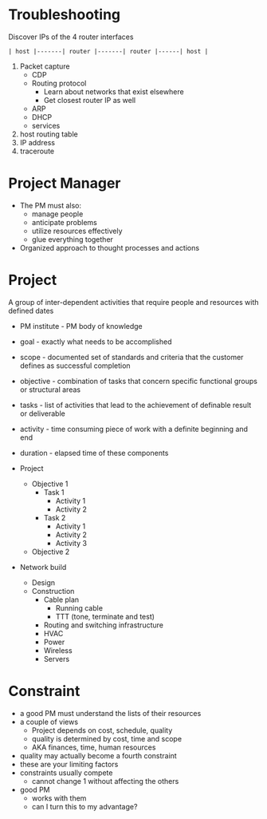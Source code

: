 # Troubleshooting

Discover IPs of the 4 router interfaces

    | host |-------| router |-------| router |------| host |

1. Packet capture
	* CDP
	* Routing protocol
		* Learn about networks that exist elsewhere
		* Get closest router IP as well
	* ARP
	* DHCP
	* services
2. host routing table
3. IP address
4. traceroute

# Project Manager

* The PM must also:
	* manage people
	* anticipate problems
	* utilize resources effectively
	* glue everything together
* Organized approach to thought processes and actions

# Project

A group of inter-dependent activities that require people and resources with defined dates 

* PM institute - PM body of knowledge
* goal - exactly what needs to be accomplished
* scope - documented set of standards and criteria that the customer defines as successful completion
* objective - combination of tasks that concern specific functional groups or structural areas
* tasks - list of activities that lead to the achievement of definable result or deliverable
* activity - time consuming piece of work with a definite beginning and end
* duration - elapsed time of these components

* Project
	* Objective 1
		* Task 1
			* Activity 1
			* Activity 2
		* Task 2
			* Activity 1
			* Activity 2
			* Activity 3
	* Objective 2

* Network build
	* Design
	* Construction
		* Cable plan
			* Running cable
			* TTT (tone, terminate and test)
		* Routing and switching infrastructure
		* HVAC
		* Power
		* Wireless
		* Servers

# Constraint

* a good PM must understand the lists of their resources
* a couple of views
	* Project depends on cost, schedule, quality
	* quality is determined by cost, time and scope
	* AKA finances, time, human resources
* quality may actually become a fourth constraint
* these are your limiting factors
* constraints usually compete
	* cannot change 1 without affecting the others
* good PM 
	* works with them
	* can I turn this to my advantage?